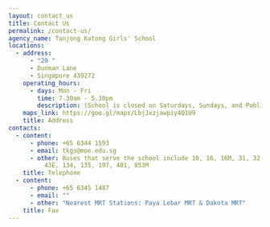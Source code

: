 ```yaml
---
layout: contact_us
title: Contact Us
permalink: /contact-us/
agency_name: Tanjong Katong Girls' School
locations:
  - address:
      - "20 "
      - Dunman Lane
      - Singapore 439272
    operating_hours:
      - days: Mon - Fri
        time: 7.30am - 5.30pm
        description: (School is closed on Saturdays, Sundays, and Public Holidays.)
    maps_link: https://goo.gl/maps/LbjJxzjawpiy4Q1U9
    title: Address
contacts:
  - content:
      - phone: +65 6344 1593
      - email: tkgs@moe.edu.sg
      - other: Buses that serve the school include 10, 16, 16M, 31, 32, 33, 33B, 40, 43,
          43E, 134, 135, 197, 401, 853M
    title: Telephone
  - content:
      - phone: +65 6345 1487
      - email: ""
      - other: "Nearest MRT Stations: Paya Lebar MRT & Dakota MRT"
    title: Fax
---
```

